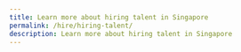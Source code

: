 ```yaml
---
title: Learn more about hiring talent in Singapore
permalink: /hire/hiring-talent/
description: Learn more about hiring talent in Singapore
---
```

